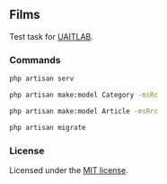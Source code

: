 ## Films

Test task for [UAITLAB](https://uaitlab.com/).

### Commands

```bash
php artisan serv
```

```bash
php artisan make:model Category -msRc
```

```bash
php artisan make:model Article -msRrc
```

```bash
php artisan migrate
```

### License

Licensed under the [MIT license](https://opensource.org/licenses/MIT).
